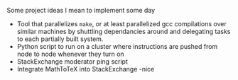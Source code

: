 Some project ideas I mean to implement some day

  - Tool that parallelizes `make`, or at least parallelized gcc compilations over similar machines by shuttling dependancies around and delegating tasks to each partially built system.
  - Python script to run on a cluster where instructions are pushed from node to node whenever they turn on
  - StackExchange moderator ping script
  - Integrate MathToTeX into StackExchange
   -nice
